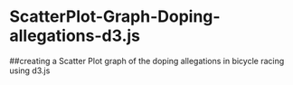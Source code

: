 # ScatterPlot-Graph-Doping-allegations-d3.js

##creating a Scatter Plot graph of the doping allegations in bicycle racing using d3.js
